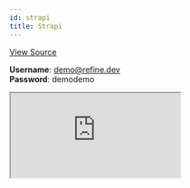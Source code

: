 ```yaml
---
id: strapi
title: Strapi
---
```


[View Source](https://github.com/refinedev/refine/tree/master/examples/dataProvider/strapi)

**Username**: demo@refine.dev  
**Password**: demodemo

<iframe src="https://codesandbox.io/embed/refine-strapi-example-6sh7s?autoresize=1&fontsize=14&theme=dark&view=preview"
    style={{width: "100%", height:"80vh", border: "0px", borderRadius: "8px", overflow:"hidden"}}
    title="refine-strapi-example"
    allow="accelerometer; ambient-light-sensor; camera; encrypted-media; geolocation; gyroscope; hid; microphone; midi; payment; usb; vr; xr-spatial-tracking"
    sandbox="allow-forms allow-modals allow-popups allow-presentation allow-same-origin allow-scripts"
></iframe>
